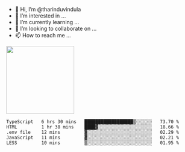 - 👋 Hi, I’m @tharinduvindula
- 👀 I’m interested in ...
- 🌱 I’m currently learning ...
- 💞️ I’m looking to collaborate on ...
- 📫 How to reach me ...

<!---
tharinduvindula/tharinduvindula is a ✨ special ✨ repository because its `README.md` (this file) appears on your GitHub profile.
You can click the Preview link to take a look at your changes.
--->

<img height="180em" src="https://github-readme-stats.vercel.app/api?username=tharinduvindula&show_icons=true&hide_border=false&&count_private=true&include_all_commits=true" />


<!--START_SECTION:waka-->
```text
TypeScript   6 hrs 30 mins   ██████████████████▒░░░░░░   73.70 % 
HTML         1 hr 38 mins    ████▓░░░░░░░░░░░░░░░░░░░░   18.66 % 
.env file    12 mins         ▓░░░░░░░░░░░░░░░░░░░░░░░░   02.29 % 
JavaScript   11 mins         ▓░░░░░░░░░░░░░░░░░░░░░░░░   02.21 % 
LESS         10 mins         ▒░░░░░░░░░░░░░░░░░░░░░░░░   01.95 % 
```
<!--END_SECTION:waka-->
